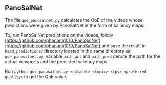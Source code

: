 ## PanoSalNet

The file `qoe_panosalnet.py` calculates the QoE of the videos whose predictions were given by PanoSalNet in the form of saliency maps. 

To, run PanoSalNet predictions on the videos, follow [https://github.com/phananh1010/PanoSalNet](https://github.com/phananh1010/PanoSalNet) and save the result in `head_predictions/` directory located in the same directory as `qoe_panosalnet.py`. Variable `path_act` and `path_pred` denote the path for the actual viewports and the predicted saliency maps. 

Run `python qoe_panosalnet.py <dataset> <topic> <fps> <preferred quality>` to get the QoE value.